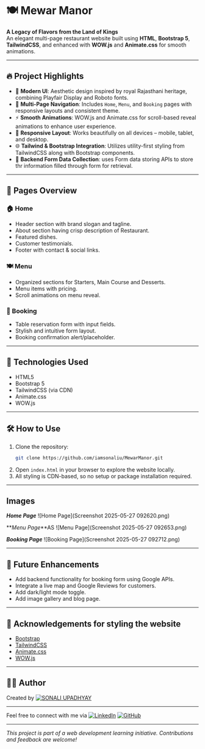 # 🍽️ Mewar Manor

**A Legacy of Flavors from the Land of Kings**  
An elegant multi-page restaurant website built using **HTML**, **Bootstrap 5**, **TailwindCSS**, and enhanced with **WOW.js** and **Animate.css** for smooth animations.

---

## 🔥 Project Highlights

- 🎨 **Modern UI**: Aesthetic design inspired by royal Rajasthani heritage, combining Playfair Display and Roboto fonts.
- 🧭 **Multi-Page Navigation**: Includes `Home`, `Menu`, and `Booking` pages with responsive layouts and consistent theme.
- ⚡ **Smooth Animations**: WOW.js and Animate.css for scroll-based reveal animations to enhance user experience.
- 📱 **Responsive Layout**: Works beautifully on all devices – mobile, tablet, and desktop.
- 🌐 **Tailwind & Bootstrap Integration**: Utilizes utility-first styling from TailwindCSS along with Bootstrap components.
- 📃 **Backend Form Data Collection**: uses Form data storing APIs to store thr information filled through form for retrieval.
---

## 📁 Pages Overview

### 🏠 Home
- Header section with brand slogan and tagline.
- About section having crisp description of Restaurant.
- Featured dishes.
- Customer testimonials.
- Footer with contact & social links.

### 🍽️ Menu
- Organized sections for Starters, Main Course and Desserts.
- Menu items with pricing.
- Scroll animations on menu reveal.

### 📅 Booking
- Table reservation form with input fields.
- Stylish and intuitive form layout.
- Booking confirmation alert/placeholder.

---

## 🚀 Technologies Used

- HTML5
- Bootstrap 5
- TailwindCSS (via CDN)
- Animate.css
- WOW.js

---

## 🛠️ How to Use

1. Clone the repository:
    ```bash
    git clone https://github.com/iamsonaliu/MewarManor.git
    ```
2. Open `index.html` in your browser to explore the website locally.
3. All styling is CDN-based, so no setup or package installation required.

---
## Images
**_Home Page_**
![Home Page](Screenshot 2025-05-27 092620.png)

**_Menu Page_**AS
![Menu Page](Screenshot 2025-05-27 092653.png)

**_Booking Page_**
![Booking Page](Screenshot 2025-05-27 092712.png)

---
## 📌 Future Enhancements

- Add backend functionality for booking form using Google APIs.
- Integrate a live map and Google Reviews for customers.
- Add dark/light mode toggle.
- Add image gallery and blog page.

---

## 🙌 Acknowledgements for styling the website

- [Bootstrap](https://getbootstrap.com/)
- [TailwindCSS](https://tailwindcss.com/)
- [Animate.css](https://animate.style/)
- [WOW.js](https://wowjs.uk/)
---

## 🧑‍🍳 Author

Created by [![SONALI UPADHYAY](https://img.shields.io/badge/SONALI-Profile-blue?style=for-the-badge)](https://www.linkedin.com/in/sonali-upadhyay-a75660283/)

---
Feel free to connect with me via [![LinkedIn](https://img.shields.io/badge/-LinkedIn-blue?style=flat-square&logo=Linkedin&logoColor=white&link=https://www.linkedin.com/in/sonali-upadhyay-a75660283/)](https://www.linkedin.com/in/sonali-upadhyay-a75660283/)
[![GitHub](https://img.shields.io/badge/-GitHub-black?style=flat-square&logo=github&logoColor=white&link=https://github.com/iamsonaliu)](https://github.com/iamsonaliu)

---

_This project is part of a web development learning initiative. Contributions and feedback are welcome!_

